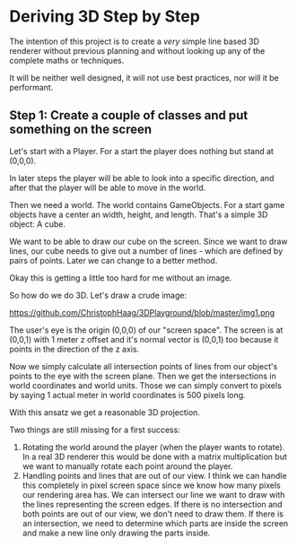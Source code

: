 # Deriving 3D Step by Step

The intention of this project is to create a *very* simple line based 3D renderer without previous planning and without looking up any of the complete maths or techniques.

It will be neither well designed, it will not use best practices, nor will it be performant.

## Step 1: Create a couple of classes and put something on the screen

Let's start with a Player. For a start the player does nothing but stand at (0,0,0).

In later steps the player will be able to look into a specific direction, and after that the player will be able to move in the world.

Then we need a world. The world contains GameObjects. For a start game objects have a center an width, height, and length. That's a simple 3D object: A cube.

We want to be able to draw our cube on the screen. Since we want to draw lines, our cube needs to give out a number of lines - which are defined by pairs of points. Later we can change to a better method.

Okay this is getting a little too hard for me without an image.

So how do we do 3D. Let's draw a crude image:

https://github.com/ChristophHaag/3DPlayground/blob/master/img1.png

The user's eye is the origin (0,0,0) of our "screen space". The screen is at (0,0,1) with 1 meter z offset and it's normal vector is (0,0,1) too because it points in the direction of the z axis.

Now we simply calculate all intersection points of lines from our object's points to the eye with the screen plane. Then we get the intersections in world coordinates and world units. Those we can simply convert to pixels by saying 1 actual meter in world coordinates is 500 pixels long.

With this ansatz we get a reasonable 3D projection.

Two things are still missing for a first success:

1. Rotating the world around the player (when the player wants to rotate). In a real 3D renderer this would be done with a matrix multiplication but we want to manually rotate each point around the player.
2. Handling points and lines that are out of our view. I think we can handle this completely in pixel screen space since we know how many pixels our rendering area has. We can intersect our line we want to draw with the lines representing the screen edges. If there is no intersection and both points are out of our view, we don't need to draw them. If there is an intersection, we need to determine which parts are inside the screen and make a new line only drawing the parts inside.